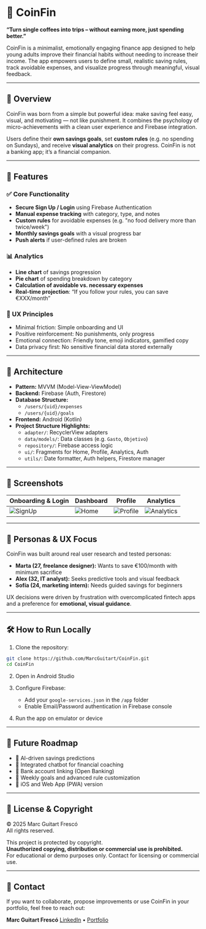 # 🎈 CoinFin

**“Turn single coffees into trips – without earning more, just spending better.”**

CoinFin is a minimalist, emotionally engaging finance app designed to help young adults improve their financial habits without needing to increase their income. The app empowers users to define small, realistic saving rules, track avoidable expenses, and visualize progress through meaningful, visual feedback.

---

## 📱 Overview

CoinFin was born from a simple but powerful idea: make saving feel easy, visual, and motivating — not like punishment. It combines the psychology of micro-achievements with a clean user experience and Firebase integration.

Users define their **own savings goals**, set **custom rules** (e.g. no spending on Sundays), and receive **visual analytics** on their progress. CoinFin is not a banking app; it’s a financial companion.

---

## 🔧 Features

### ✅ Core Functionality
- **Secure Sign Up / Login** using Firebase Authentication
- **Manual expense tracking** with category, type, and notes
- **Custom rules** for avoidable expenses (e.g. "no food delivery more than twice/week")
- **Monthly savings goals** with a visual progress bar
- **Push alerts** if user-defined rules are broken

### 📊 Analytics
- **Line chart** of savings progression
- **Pie chart** of spending breakdown by category
- **Calculation of avoidable vs. necessary expenses**
- **Real-time projection**: “If you follow your rules, you can save €XXX/month”

### 🌱 UX Principles
- Minimal friction: Simple onboarding and UI
- Positive reinforcement: No punishments, only progress
- Emotional connection: Friendly tone, emoji indicators, gamified copy
- Data privacy first: No sensitive financial data stored externally

---

## 🧱 Architecture

- **Pattern:** MVVM (Model-View-ViewModel)
- **Backend:** Firebase (Auth, Firestore)
- **Database Structure:**
  - `/users/{uid}/expenses`
  - `/users/{uid}/goals`
- **Frontend:** Android (Kotlin)
- **Project Structure Highlights:**
  - `adapter/`: RecyclerView adapters
  - `data/models/`: Data classes (e.g. `Gasto`, `Objetivo`)
  - `repository/`: Firebase access logic
  - `ui/`: Fragments for Home, Profile, Analytics, Auth
  - `utils/`: Date formatter, Auth helpers, Firestore manager

---

## 🚀 Screenshots

| Onboarding & Login | Dashboard | Profile | Analytics |
|--------------------|-----------|---------|-----------|
| ![SignUp](docs/screenshots/SignUp.jpeg) | ![Home](docs/screenshots/Home.jpeg) | ![Profile](docs/screenshots/Profile.jpeg) | ![Analytics](docs/screenshots/Analytics.jpeg) |


---

## 🧠 Personas & UX Focus

CoinFin was built around real user research and tested personas:

- **Marta (27, freelance designer):** Wants to save €100/month with minimum sacrifice
- **Alex (32, IT analyst):** Seeks predictive tools and visual feedback
- **Sofía (24, marketing intern):** Needs guided savings for beginners

UX decisions were driven by frustration with overcomplicated fintech apps and a preference for **emotional, visual guidance**.

---

## 🛠️ How to Run Locally

1. Clone the repository:
```bash
git clone https://github.com/MarcGuitart/CoinFin.git
cd CoinFin
```

2. Open in Android Studio

3. Configure Firebase:
   - Add your `google-services.json` in the `/app` folder
   - Enable Email/Password authentication in Firebase console

4. Run the app on emulator or device

---

## 📌 Future Roadmap

- 🔮 AI-driven savings predictions
- 💬 Integrated chatbot for financial coaching
- 🏦 Bank account linking (Open Banking)
- 🧠 Weekly goals and advanced rule customization
- 📱 iOS and Web App (PWA) version

---

## 🔐 License & Copyright

© 2025 Marc Guitart Frescó  
All rights reserved.

This project is protected by copyright.  
**Unauthorized copying, distribution or commercial use is prohibited.**  
For educational or demo purposes only. Contact for licensing or commercial use.

---

## 🤝 Contact

If you want to collaborate, propose improvements or use CoinFin in your portfolio, feel free to reach out:

**Marc Guitart Frescó**
[LinkedIn](https://www.linkedin.com/in/marc-guitart-fresc%C3%B3-05938b23b/) • [Portfolio](https://github.com/MarcGuitart)
